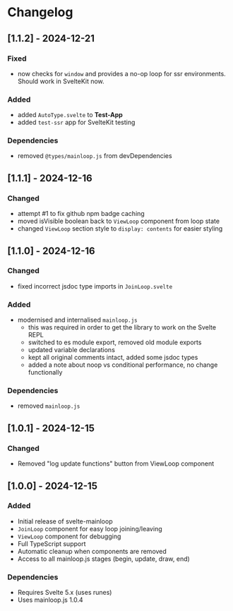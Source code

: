 # Changelog

## [1.1.2] - 2024-12-21

### Fixed
  - now checks for `window` and provides a no-op loop for ssr environments. Should work in SvelteKit now.

### Added
  - added `AutoType.svelte` to **Test-App**
  - added `test-ssr` app for SvelteKit testing

### Dependencies
  - removed `@types/mainloop.js` from devDependencies

## [1.1.1] - 2024-12-16

### Changed
  - attempt #1 to fix github npm badge caching
  - moved isVisible boolean back to `ViewLoop` component from loop state
  - changed `ViewLoop` section style to `display: contents` for easier styling

## [1.1.0] - 2024-12-16

### Changed
- fixed incorrect jsdoc type imports in `JoinLoop.svelte`

### Added
- modernised and internalised `mainloop.js`
  - this was required in order to get the library to work on the Svelte REPL
  - switched to es module export, removed old module exports
  - updated variable declarations
  - kept all original comments intact, added some jsdoc types
  - added a note about noop vs conditional performance, no change functionally

### Dependencies
- removed `mainloop.js`

## [1.0.1] - 2024-12-15

### Changed
- Removed "log update functions" button from ViewLoop component

## [1.0.0] - 2024-12-15

### Added
- Initial release of svelte-mainloop
- `JoinLoop` component for easy loop joining/leaving
- `ViewLoop` component for debugging
- Full TypeScript support
- Automatic cleanup when components are removed
- Access to all mainloop.js stages (begin, update, draw, end)

### Dependencies
- Requires Svelte 5.x (uses runes)
- Uses mainloop.js 1.0.4